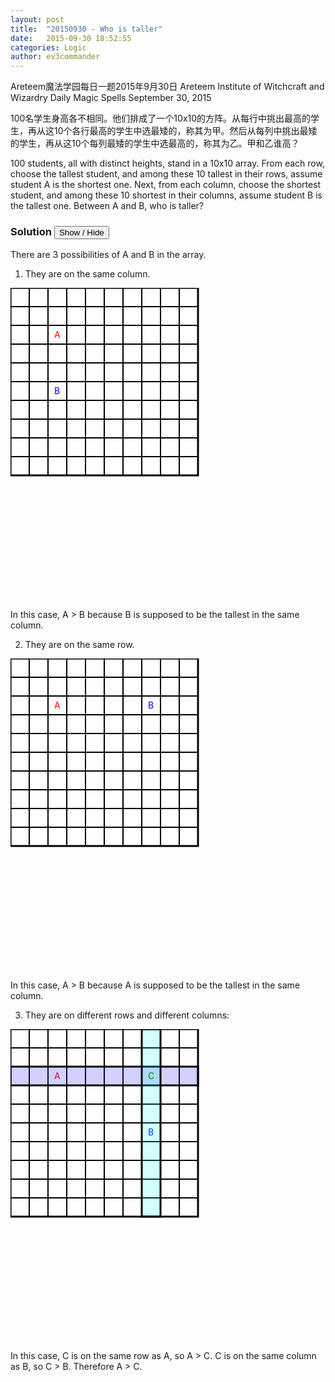 ```yaml
---
layout: post
title:  "20150930 - Who is taller"
date:   2015-09-30 18:52:55
categories: Logic
author: ev3commander
---
```



Areteem魔法学园每日一题2015年9月30日
Areteem Institute of Witchcraft and Wizardry
Daily Magic Spells September 30, 2015

100名学生身高各不相同。他们排成了一个10x10的方阵。从每行中挑出最高的学生，再从这10个各行最高的学生中选最矮的，称其为甲。然后从每列中挑出最矮的学生，再从这10个每列最矮的学生中选最高的，称其为乙。甲和乙谁高？

100 students, all with distinct heights, stand in a 10x10 array. From each row, choose the tallest student, and among these 10 tallest in their rows, assume student A is the shortest one. Next, from each column, choose the shortest student, and among these 10 shortest in their columns, assume student B is the tallest one. Between A and B, who is taller?

### Solution <button>Show / Hide</button>

<solution>

There are 3 possibilities of A and B in the array.

1. They are on the same column.

<svg width="500" height="500">
  <rect width="300" height="300" style="fill:rgb(255,255,255);stroke-width:3;stroke:rgb(0,0,0)" />
  <line x1="30" y1="0" x2="30" y2="300" style="stroke:rgb(0,0,0);stroke-width:2" />
  <line x1="60" y1="0" x2="60" y2="300" style="stroke:rgb(0,0,0);stroke-width:2" />
  <line x1="90" y1="0" x2="90" y2="300" style="stroke:rgb(0,0,0);stroke-width:2" />
  <line x1="120" y1="0" x2="120" y2="300" style="stroke:rgb(0,0,0);stroke-width:2" />
  <line x1="150" y1="0" x2="150" y2="300" style="stroke:rgb(0,0,0);stroke-width:2" />
  <line x1="150" y1="0" x2="150" y2="300" style="stroke:rgb(0,0,0);stroke-width:2" />  
  <line x1="180" y1="0" x2="180" y2="300" style="stroke:rgb(0,0,0);stroke-width:2" />
  <line x1="210" y1="0" x2="210" y2="300" style="stroke:rgb(0,0,0);stroke-width:2" />
  <line x1="240" y1="0" x2="240" y2="300" style="stroke:rgb(0,0,0);stroke-width:2" />  
  <line x1="270" y1="0" x2="270" y2="300" style="stroke:rgb(0,0,0);stroke-width:2" />  
  <line x1="0" y1="30" x2="300" y2="30" style="stroke:rgb(0,0,0);stroke-width:2" />
  <line x1="0" y1="60" x2="300" y2="60" style="stroke:rgb(0,0,0);stroke-width:2" />
  <line x1="0" y1="90" x2="300" y2="90" style="stroke:rgb(0,0,0);stroke-width:2" />
  <line x1="0" y1="120" x2="300" y2="120" style="stroke:rgb(0,0,0);stroke-width:2" />
  <line x1="0" y1="150" x2="300" y2="150" style="stroke:rgb(0,0,0);stroke-width:2" />
  <line x1="0" y1="180" x2="300" y2="180" style="stroke:rgb(0,0,0);stroke-width:2" />
  <line x1="0" y1="210" x2="300" y2="210" style="stroke:rgb(0,0,0);stroke-width:2" />
  <line x1="0" y1="240" x2="300" y2="240" style="stroke:rgb(0,0,0);stroke-width:2" />
  <line x1="0" y1="270" x2="300" y2="270" style="stroke:rgb(0,0,0);stroke-width:2" />
  <text x="70" y="80" fill="red">A</text>
  <text x="70" y="170" fill="blue">B</text>
</svg>

In this case, A > B because B is supposed to be the tallest in the same column.

2. They are on the same row.

<svg width="500" height="500">
  <rect width="300" height="300" style="fill:rgb(255,255,255);stroke-width:3;stroke:rgb(0,0,0)" />
  <line x1="30" y1="0" x2="30" y2="300" style="stroke:rgb(0,0,0);stroke-width:2" />
  <line x1="60" y1="0" x2="60" y2="300" style="stroke:rgb(0,0,0);stroke-width:2" />
  <line x1="90" y1="0" x2="90" y2="300" style="stroke:rgb(0,0,0);stroke-width:2" />
  <line x1="120" y1="0" x2="120" y2="300" style="stroke:rgb(0,0,0);stroke-width:2" />
  <line x1="150" y1="0" x2="150" y2="300" style="stroke:rgb(0,0,0);stroke-width:2" />
  <line x1="150" y1="0" x2="150" y2="300" style="stroke:rgb(0,0,0);stroke-width:2" />  
  <line x1="180" y1="0" x2="180" y2="300" style="stroke:rgb(0,0,0);stroke-width:2" />
  <line x1="210" y1="0" x2="210" y2="300" style="stroke:rgb(0,0,0);stroke-width:2" />
  <line x1="240" y1="0" x2="240" y2="300" style="stroke:rgb(0,0,0);stroke-width:2" />  
  <line x1="270" y1="0" x2="270" y2="300" style="stroke:rgb(0,0,0);stroke-width:2" />  
  <line x1="0" y1="30" x2="300" y2="30" style="stroke:rgb(0,0,0);stroke-width:2" />
  <line x1="0" y1="60" x2="300" y2="60" style="stroke:rgb(0,0,0);stroke-width:2" />
  <line x1="0" y1="90" x2="300" y2="90" style="stroke:rgb(0,0,0);stroke-width:2" />
  <line x1="0" y1="120" x2="300" y2="120" style="stroke:rgb(0,0,0);stroke-width:2" />
  <line x1="0" y1="150" x2="300" y2="150" style="stroke:rgb(0,0,0);stroke-width:2" />
  <line x1="0" y1="180" x2="300" y2="180" style="stroke:rgb(0,0,0);stroke-width:2" />
  <line x1="0" y1="210" x2="300" y2="210" style="stroke:rgb(0,0,0);stroke-width:2" />
  <line x1="0" y1="240" x2="300" y2="240" style="stroke:rgb(0,0,0);stroke-width:2" />
  <line x1="0" y1="270" x2="300" y2="270" style="stroke:rgb(0,0,0);stroke-width:2" />
  <text x="70" y="80" fill="red">A</text>
  <text x="220" y="80" fill="blue">B</text>
</svg>

In this case, A > B because A is supposed to be the tallest in the same column.

3. They are on different rows and different columns:

<svg width="500" height="500">
  <rect width="300" height="300" style="fill:rgb(255,255,255);stroke-width:3;stroke:rgb(0,0,0)" />
  <line x1="30" y1="0" x2="30" y2="300" style="stroke:rgb(0,0,0);stroke-width:2" />
  <line x1="60" y1="0" x2="60" y2="300" style="stroke:rgb(0,0,0);stroke-width:2" />
  <line x1="90" y1="0" x2="90" y2="300" style="stroke:rgb(0,0,0);stroke-width:2" />
  <line x1="120" y1="0" x2="120" y2="300" style="stroke:rgb(0,0,0);stroke-width:2" />
  <line x1="150" y1="0" x2="150" y2="300" style="stroke:rgb(0,0,0);stroke-width:2" />
  <line x1="150" y1="0" x2="150" y2="300" style="stroke:rgb(0,0,0);stroke-width:2" />  
  <line x1="180" y1="0" x2="180" y2="300" style="stroke:rgb(0,0,0);stroke-width:2" />
  <line x1="210" y1="0" x2="210" y2="300" style="stroke:rgb(0,0,0);stroke-width:2" />
  <line x1="240" y1="0" x2="240" y2="300" style="stroke:rgb(0,0,0);stroke-width:2" />  
  <line x1="270" y1="0" x2="270" y2="300" style="stroke:rgb(0,0,0);stroke-width:2" />  
  <line x1="0" y1="30" x2="300" y2="30" style="stroke:rgb(0,0,0);stroke-width:2" />
  <line x1="0" y1="60" x2="300" y2="60" style="stroke:rgb(0,0,0);stroke-width:2" />
  <line x1="0" y1="90" x2="300" y2="90" style="stroke:rgb(0,0,0);stroke-width:2" />
  <line x1="0" y1="120" x2="300" y2="120" style="stroke:rgb(0,0,0);stroke-width:2" />
  <line x1="0" y1="150" x2="300" y2="150" style="stroke:rgb(0,0,0);stroke-width:2" />
  <line x1="0" y1="180" x2="300" y2="180" style="stroke:rgb(0,0,0);stroke-width:2" />
  <line x1="0" y1="210" x2="300" y2="210" style="stroke:rgb(0,0,0);stroke-width:2" />
  <line x1="0" y1="240" x2="300" y2="240" style="stroke:rgb(0,0,0);stroke-width:2" />
  <line x1="0" y1="270" x2="300" y2="270" style="stroke:rgb(0,0,0);stroke-width:2" />
  <text x="70" y="80" fill="red">A</text>
  <text x="220" y="170" fill="blue">B</text>
  <rect x="0" y="60" width="300" height="30" style="fill:rgb(25,25,255);stroke-width:3;stroke:rgb(0,0,0)" fill-opacity="0.2" />
  <rect x="210" y="0" width="30" height="300" style="fill:rgb(25,255,255);stroke-width:3;stroke:rgb(0,0,0)" fill-opacity="0.2" />
  <text x="220" y="80" fill="green">C</text>
</svg>

In this case, C is on the same row as A, so A > C. C is on the same column as B, so C > B. Therefore A > C.

</solution>
